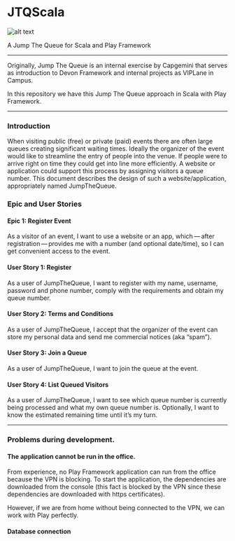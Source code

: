 # JTQScala

![alt text](https://github.com/devonfw/jump-the-queue/wiki/images/devon4ng/3.BuildYourOwn/jumptheq.png)

A Jump The Queue for Scala and Play Framework

****

Originally, Jump The Queue is an internal exercise by Capgemini that serves as introduction to Devon Framework and internal projects as VIPLane in Campus.

In this repository we have this Jump The Queue approach in Scala with Play Framework. 

***

### Introduction

When visiting public (free) or private (paid) events there are often large queues creating significant waiting times. Ideally the organizer of the event would like to streamline the entry of people into the venue. If people were to arrive right on time they could get into line more efficiently. A website or application could support this process by assigning visitors a queue number. This document describes the design of such a website/application, appropriately named JumpTheQueue.

### Epic and User Stories

#### Epic 1: Register Event

As a visitor of an event, I want to use a website or an app, which — after registration — provides me with a number (and optional date/time), so I can get convenient access to the event.

#### User Story 1: Register
As a user of JumpTheQueue, I want to register with my name, username, password and phone number, comply with the requirements and obtain my queue number.

#### User Story 2: Terms and Conditions
As a user of JumpTheQueue, I accept that the organizer of the event can store my personal data and send me commercial notices (aka “spam”).

#### User Story 3: Join a Queue
As a user of JumpTheQueue, I want to join the queue at the event.

#### User Story 4: List Queued Visitors
As a user of JumpTheQueue, I want to see which queue number is currently being processed and what my own queue number is. Optionally, I want to know the estimated remaining time until it’s my turn.

***

### Problems during development.

#### The application cannot be run in the office.

From experience, no Play Framework application can run from the office because the VPN is blocking. To start the application, the dependencies are downloaded from the console (this fact is blocked by the VPN since these dependencies are downloaded with https certificates).

However, if we are from home without being connected to the VPN, we can work with Play perfectly.

#### Database connection